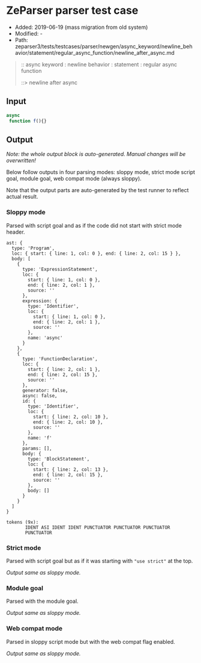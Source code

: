 # ZeParser parser test case

- Added: 2019-06-19 (mass migration from old system)
- Modified: -
- Path: zeparser3/tests/testcases/parser/newgen/async_keyword/newline_behavior/statement/regular_async_function/newline_after_async.md

> :: async keyword : newline behavior : statement : regular async function
>
> ::> newline after async

## Input

`````js
async 
 function f(){}
`````

## Output

_Note: the whole output block is auto-generated. Manual changes will be overwritten!_

Below follow outputs in four parsing modes: sloppy mode, strict mode script goal, module goal, web compat mode (always sloppy).

Note that the output parts are auto-generated by the test runner to reflect actual result.

### Sloppy mode

Parsed with script goal and as if the code did not start with strict mode header.

`````
ast: {
  type: 'Program',
  loc: { start: { line: 1, col: 0 }, end: { line: 2, col: 15 } },
  body: [
    {
      type: 'ExpressionStatement',
      loc: {
        start: { line: 1, col: 0 },
        end: { line: 2, col: 1 },
        source: ''
      },
      expression: {
        type: 'Identifier',
        loc: {
          start: { line: 1, col: 0 },
          end: { line: 2, col: 1 },
          source: ''
        },
        name: 'async'
      }
    },
    {
      type: 'FunctionDeclaration',
      loc: {
        start: { line: 2, col: 1 },
        end: { line: 2, col: 15 },
        source: ''
      },
      generator: false,
      async: false,
      id: {
        type: 'Identifier',
        loc: {
          start: { line: 2, col: 10 },
          end: { line: 2, col: 10 },
          source: ''
        },
        name: 'f'
      },
      params: [],
      body: {
        type: 'BlockStatement',
        loc: {
          start: { line: 2, col: 13 },
          end: { line: 2, col: 15 },
          source: ''
        },
        body: []
      }
    }
  ]
}

tokens (9x):
       IDENT ASI IDENT IDENT PUNCTUATOR PUNCTUATOR PUNCTUATOR
       PUNCTUATOR
`````

### Strict mode

Parsed with script goal but as if it was starting with `"use strict"` at the top.

_Output same as sloppy mode._

### Module goal

Parsed with the module goal.

_Output same as sloppy mode._

### Web compat mode

Parsed in sloppy script mode but with the web compat flag enabled.

_Output same as sloppy mode._
